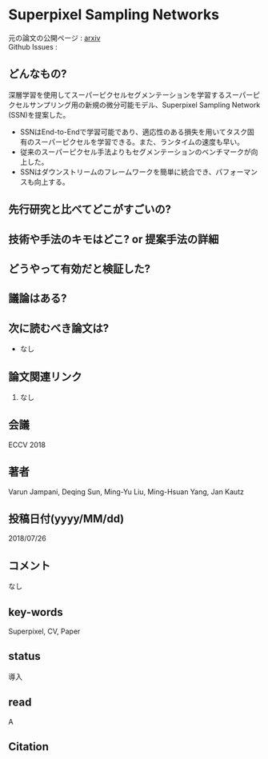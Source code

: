 # Superpixel Sampling Networks

元の論文の公開ページ : [arxiv](https://arxiv.org/abs/1807.10174)  
Github Issues : 

## どんなもの?
深層学習を使用してスーパーピクセルセグメンテーションを学習するスーパーピクセルサンプリング用の新規の微分可能モデル、Superpixel Sampling Network (SSN)を提案した。
- SSNはEnd-to-Endで学習可能であり、適応性のある損失を用いてタスク固有のスーパーピクセルを学習できる。また、ランタイムの速度も早い。
- 従来のスーパーピクセル手法よりもセグメンテーションのベンチマークが向上した。
- SSNはダウンストリームのフレームワークを簡単に統合でき、パフォーマンスも向上する。

## 先行研究と比べてどこがすごいの?

## 技術や手法のキモはどこ? or 提案手法の詳細

## どうやって有効だと検証した?

## 議論はある?

## 次に読むべき論文は?
- なし

## 論文関連リンク
1. なし

## 会議
ECCV 2018

## 著者
Varun Jampani, Deqing Sun, Ming-Yu Liu, Ming-Hsuan Yang, Jan Kautz

## 投稿日付(yyyy/MM/dd)
2018/07/26

## コメント
なし

## key-words
Superpixel, CV, Paper

## status
導入

## read
A

## Citation


